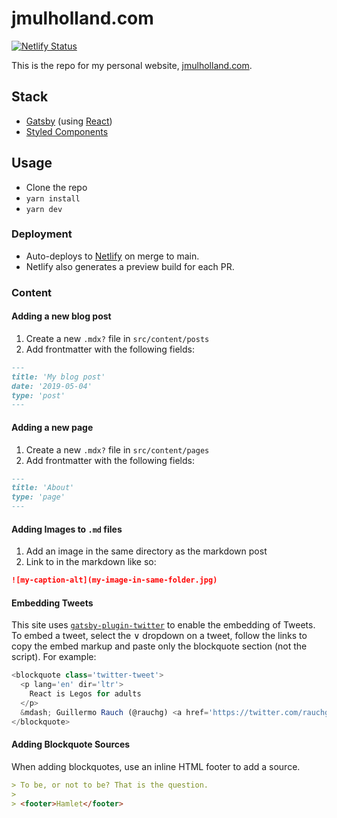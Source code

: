 # jmulholland.com

[![Netlify Status](https://api.netlify.com/api/v1/badges/f78a46a9-01dd-402b-8db6-872418d056dc/deploy-status)](https://app.netlify.com/sites/james/deploys)

This is the repo for my personal website,
[jmulholland.com](https://jmulholland.com).

## Stack

- [Gatsby](https://www.gatsbyjs.org/) (using
  [React](https://reactjs.org))
- [Styled Components](https://styled-components.com)

## Usage

- Clone the repo
- `yarn install`
- `yarn dev`

### Deployment

- Auto-deploys to
  [Netlify](https://app.netlify.com/sites/james/overview) on merge to
  main.
- Netlify also generates a preview build for each PR.

### Content

#### Adding a new blog post

1. Create a new `.mdx?` file in `src/content/posts`
2. Add frontmatter with the following fields:

```markdown
---
title: 'My blog post'
date: '2019-05-04'
type: 'post'
---
```

#### Adding a new page

1. Create a new `.mdx?` file in `src/content/pages`
2. Add frontmatter with the following fields:

```markdown
---
title: 'About'
type: 'page'
---
```

#### Adding Images to `.md` files

1. Add an image in the same directory as the markdown post
2. Link to in the markdown like so:

```markdown
![my-caption-alt](my-image-in-same-folder.jpg)
```

#### Embedding Tweets

This site uses
[`gatsby-plugin-twitter`](https://www.gatsbyjs.org/packages/gatsby-plugin-twitter/?=twitter)
to enable the embedding of Tweets. To embed a tweet, select the ∨
dropdown on a tweet, follow the links to copy the embed markup and
paste only the blockquote section (not the script). For example:

```javascript
<blockquote class='twitter-tweet'>
  <p lang='en' dir='ltr'>
    React is Legos for adults
  </p>
  &mdash; Guillermo Rauch (@rauchg) <a href='https://twitter.com/rauchg/status/1068183829737664512?ref_src=twsrc%5Etfw'>November 29, 2018</a>
</blockquote>
```

#### Adding Blockquote Sources

When adding blockquotes, use an inline HTML footer to add a source.

```markdown
> To be, or not to be? That is the question.
>
> <footer>Hamlet</footer>
```

